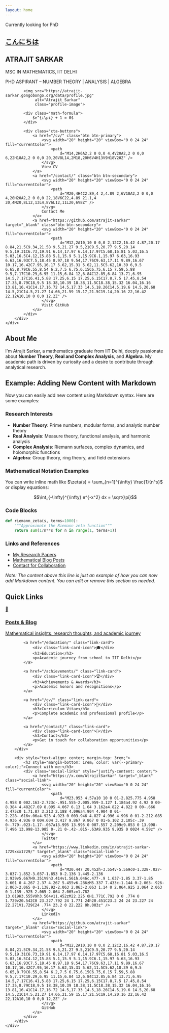 ```yaml
---
layout: home
---
```


<!-- Hero Section -->
<section class="hero">
    <div class="hero-container">
        <div class="hero-content">
            <div class="status-badge">
                <span class="status-indicator"></span>
                Currently looking for PhD
            </div>
            <h2><a href="https://en.wikipedia.org/wiki/Konnichiwa">こんにちは</a></h2>
            <h1>ATRAJIT SARKAR</h1>
            <p class="subtitle">MSC IN MATHEMATICS, IIT DELHI</p>
            <p class="description">PHD ASPIRANT – NUMBER THEORY | ANALYSIS | ALGEBRA</p>
            
            <img src="https://atrajit-sarkar.gongobongo.org/data/profile.jpg" 
                 alt="Atrajit Sarkar" 
                 class="profile-image">
            
            <div class="math-formula">
                $e^{i\pi} + 1 = 0$
            </div>

            <div class="cta-buttons">
                <a href="/cv/" class="btn btn-primary">
                    <svg width="20" height="20" viewBox="0 0 24 24" fill="currentColor">
                        <path
                            d="M14,2H6A2,2 0 0,0 4,4V20A2,2 0 0,0 6,22H18A2,2 0 0,0 20,20V8L14,2M18,20H6V4H13V9H18V20Z" />
                    </svg>
                    View CV
                </a>
                <a href="/contact/" class="btn btn-secondary">
                    <svg width="20" height="20" viewBox="0 0 24 24" fill="currentColor">
                        <path
                            d="M20,4H4C2.89,4 2,4.89 2,6V18A2,2 0 0,0 4,20H20A2,2 0 0,0 22,18V6C22,4.89 21.1,4 20,4M20,8L12,13L4,8V6L12,11L20,6V8Z" />
                    </svg>
                    Contact Me
                </a>
                <a href="https://github.com/atrajit-sarkar" target="_blank" class="btn btn-secondary">
                    <svg width="20" height="20" viewBox="0 0 24 24" fill="currentColor">
                        <path
                            d="M12,2A10,10 0 0,0 2,12C2,16.42 4.87,20.17 8.84,21.5C9.34,21.58 9.5,21.27 9.5,21C9.5,20.77 9.5,20.14 9.5,19.31C6.73,19.91 6.14,17.97 6.14,17.97C5.68,16.81 5.03,16.5 5.03,16.5C4.12,15.88 5.1,15.9 5.1,15.9C6.1,15.97 6.63,16.93 6.63,16.93C7.5,18.45 8.97,18 9.54,17.76C9.63,17.11 9.89,16.67 10.17,16.42C7.95,16.17 5.62,15.31 5.62,11.5C5.62,10.39 6,9.5 6.65,8.79C6.55,8.54 6.2,7.5 6.75,6.15C6.75,6.15 7.59,5.88 9.5,7.17C10.29,6.95 11.15,6.84 12,6.84C12.85,6.84 13.71,6.95 14.5,7.17C16.41,5.88 17.25,6.15 17.25,6.15C17.8,7.5 17.45,8.54 17.35,8.79C18,9.5 18.38,10.39 18.38,11.5C18.38,15.32 16.04,16.16 13.81,16.41C14.17,16.72 14.5,17.33 14.5,18.26C14.5,19.6 14.5,20.68 14.5,21C14.5,21.27 14.66,21.59 15.17,21.5C19.14,20.16 22,16.42 22,12A10,10 0 0,0 12,2Z" />
                    </svg>
                    Visit GitHub
                </a>
            </div>
        </div>
    </div>
</section>

<!-- About Section -->
<section class="about-section">
    <div class="container">
        <h2 class="section-title">About Me</h2>
        <div class="about-content">
            <p>I'm Atrajit Sarkar, a mathematics graduate from IIT Delhi, deeply passionate about <strong>Number
                    Theory</strong>, <strong>Real and Complex Analysis</strong>, and <strong>Algebra</strong>. My
                academic path is driven by curiosity and a desire to contribute through analytical research.</p>
        </div>
    </div>
</section>

## Example: Adding New Content with Markdown

Now you can easily add new content using Markdown syntax. Here are some examples:

### Research Interests

- **Number Theory**: Prime numbers, modular forms, and analytic number theory
- **Real Analysis**: Measure theory, functional analysis, and harmonic analysis
- **Complex Analysis**: Riemann surfaces, complex dynamics, and holomorphic functions
- **Algebra**: Group theory, ring theory, and field extensions

### Mathematical Notation Examples

You can write inline math like $\zeta(s) = \sum_{n=1}^{\infty} \frac{1}{n^s}$ or display equations:

$$\int_{-\infty}^{\infty} e^{-x^2} dx = \sqrt{\pi}$$

### Code Blocks

```python
def riemann_zeta(s, terms=1000):
    """Approximate the Riemann zeta function"""
    return sum(1/n**s for n in range(1, terms+1))
```

### Links and References

- [My Research Papers](https://example.com/papers)
- [Mathematical Blog Posts](/posts/)
- [Contact for Collaboration](/contact/)

*Note: The content above this line is just an example of how you can now add Markdown content. You can edit or remove this section as needed.*

<!-- Quick Links Section -->
<section class="quick-links">
    <div class="container">
        <h2 class="section-title">Quick Links</h2>
        <div class="links-grid">
            <a href="/posts/" class="link-card">
                <div class="link-card-icon">📝</div>
                <h3>Posts & Blog</h3>
                <p>Mathematical insights, research thoughts, and academic journey</p>
            </a>
            
            <a href="/education/" class="link-card">
                <div class="link-card-icon">🎓</div>
                <h3>Education</h3>
                <p>Academic journey from school to IIT Delhi</p>
            </a>

            <a href="/achievements/" class="link-card">
                <div class="link-card-icon">🏆</div>
                <h3>Achievements & Awards</h3>
                <p>Academic honors and recognitions</p>
            </a>

            <a href="/cv/" class="link-card">
                <div class="link-card-icon">📄</div>
                <h3>Curriculum Vitae</h3>
                <p>Complete academic and professional profile</p>
            </a>

            <a href="/contact/" class="link-card">
                <div class="link-card-icon">📧</div>
                <h3>Contact</h3>
                <p>Get in touch for collaboration opportunities</p>
            </a>
        </div>

        <div style="text-align: center; margin-top: 3rem;">
            <h3 style="margin-bottom: 1rem; color: var(--primary-color);">Connect with me:</h3>
            <div class="social-links" style="justify-content: center;">
                <a href="https://x.com/AtrajitSarkar" target="_blank" class="social-link">
                    <svg width="20" height="20" viewBox="0 0 24 24" fill="currentColor">
                        <path
                            d="M23.953 4.57a10 10 0 01-2.825.775 4.958 4.958 0 002.163-2.723c-.951.555-2.005.959-3.127 1.184a4.92 4.92 0 00-8.384 4.482C7.69 8.095 4.067 6.13 1.64 3.162a4.822 4.822 0 00-.666 2.475c0 1.71.87 3.213 2.188 4.096a4.904 4.904 0 01-2.228-.616v.06a4.923 4.923 0 003.946 4.827 4.996 4.996 0 01-2.212.085 4.936 4.936 0 004.604 3.417 9.867 9.867 0 01-6.102 2.105c-.39 0-.779-.023-1.17-.067a13.995 13.995 0 007.557 2.209c9.053 0 13.998-7.496 13.998-13.985 0-.21 0-.42-.015-.63A9.935 9.935 0 0024 4.59z" />
                    </svg>
                    Twitter
                </a>
                <a href="https://www.linkedin.com/in/atrajit-sarkar-1729xxx1729/" target="_blank" class="social-link">
                    <svg width="20" height="20" viewBox="0 0 24 24" fill="currentColor">
                        <path
                            d="M20.447 20.452h-3.554v-5.569c0-1.328-.027-3.037-1.852-3.037-1.853 0-2.136 1.445-2.136 2.939v5.667H9.351V9h3.414v1.561h.046c.477-.9 1.637-1.85 3.37-1.85 3.601 0 4.267 2.37 4.267 5.455v6.286zM5.337 7.433c-1.144 0-2.063-.926-2.063-2.065 0-1.138.92-2.063 2.063-2.063 1.14 0 2.064.925 2.064 2.063 0 1.139-.925 2.065-2.064 2.065zm1.782 13.019H3.555V9h3.564v11.452zM22.225 0H1.771C.792 0 0 .774 0 1.729v20.542C0 23.227.792 24 1.771 24h20.451C23.2 24 24 23.227 24 22.271V1.729C24 .774 23.2 0 22.222 0h.003z" />
                    </svg>
                    LinkedIn
                </a>
                <a href="https://github.com/atrajit-sarkar" target="_blank" class="social-link">
                    <svg width="20" height="20" viewBox="0 0 24 24" fill="currentColor">
                        <path
                            d="M12,2A10,10 0 0,0 2,12C2,16.42 4.87,20.17 8.84,21.5C9.34,21.58 9.5,21.27 9.5,21C9.5,20.77 9.5,20.14 9.5,19.31C6.73,19.91 6.14,17.97 6.14,17.97C5.68,16.81 5.03,16.5 5.03,16.5C4.12,15.88 5.1,15.9 5.1,15.9C6.1,15.97 6.63,16.93 6.63,16.93C7.5,18.45 8.97,18 9.54,17.76C9.63,17.11 9.89,16.67 10.17,16.42C7.95,16.17 5.62,15.31 5.62,11.5C5.62,10.39 6,9.5 6.65,8.79C6.55,8.54 6.2,7.5 6.75,6.15C6.75,6.15 7.59,5.88 9.5,7.17C10.29,6.95 11.15,6.84 12,6.84C12.85,6.84 13.71,6.95 14.5,7.17C16.41,5.88 17.25,6.15 17.25,6.15C17.8,7.5 17.45,8.54 17.35,8.79C18,9.5 18.38,10.39 18.38,11.5C18.38,15.32 16.04,16.16 13.81,16.41C14.17,16.72 14.5,17.33 14.5,18.26C14.5,19.6 14.5,20.68 14.5,21C14.5,21.27 14.66,21.59 15.17,21.5C19.14,20.16 22,16.42 22,12A10,10 0 0,0 12,2Z" />
                    </svg>
                    GitHub
                </a>
            </div>
        </div>
    </div>
</section>





